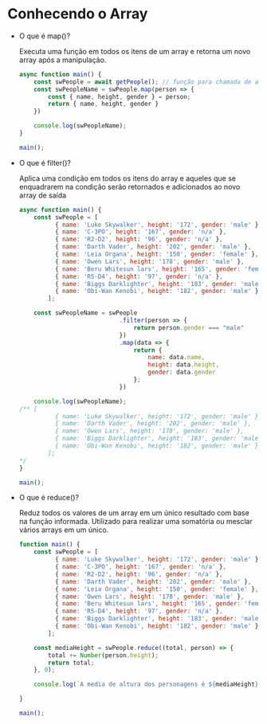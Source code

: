 # Conhecendo o Array

- O que é map()?
    
    Executa uma função em todos os itens de um array e retorna um novo array após a manipulação.
    
    ```jsx
    async function main() {
        const swPeople = await getPeople(); // função para chamada de api
        const swPeopleName = swPeople.map(person => {
            const { name, height, gender } = person;
            return { name, height, gender }
        })
    
        console.log(swPeopleName);
    }
    
    main();
    ```
    
- O que é filter()?
    
    Aplica uma condição em todos os itens do array e aqueles que se enquadrarem na condição serão retornados e adicionados ao novo array de saída
    
    ```jsx
    async function main() {
        const swPeople = [
    		  { name: 'Luke Skywalker', height: '172', gender: 'male' },
    		  { name: 'C-3PO', height: '167', gender: 'n/a' },
    		  { name: 'R2-D2', height: '96', gender: 'n/a' },
    		  { name: 'Darth Vader', height: '202', gender: 'male' },
    		  { name: 'Leia Organa', height: '150', gender: 'female' },
    		  { name: 'Owen Lars', height: '178', gender: 'male' },
    		  { name: 'Beru Whitesun lars', height: '165', gender: 'female' },
    		  { name: 'R5-D4', height: '97', gender: 'n/a' },
    		  { name: 'Biggs Darklighter', height: '183', gender: 'male' },
    		  { name: 'Obi-Wan Kenobi', height: '182', gender: 'male' }
    		];
    
        const swPeopleName = swPeople
                                .filter(person => {
                                    return person.gender === "male"
                                })
                                .map(data => {
                                    return {
                                        name: data.name,
                                        height: data.height,
                                        gender: data.gender
                                    };
                                })
    
        console.log(swPeopleName);
    /** [
    		  { name: 'Luke Skywalker', height: '172', gender: 'male' },
    		  { name: 'Darth Vader', height: '202', gender: 'male' },
    		  { name: 'Owen Lars', height: '178', gender: 'male' },
    		  { name: 'Biggs Darklighter', height: '183', gender: 'male' },
    		  { name: 'Obi-Wan Kenobi', height: '182', gender: 'male' }
    		];
    */
    }
    
    main();
    ```
    
- O que é reduce()?
    
    Reduz todos os valores de um array em um único resultado com base na função informada. Utilizado para realizar uma somatória ou mesclar vários arrays em um único.
    
    ```jsx
    function main() {
        const swPeople = [
    		  { name: 'Luke Skywalker', height: '172', gender: 'male' },
    		  { name: 'C-3PO', height: '167', gender: 'n/a' },
    		  { name: 'R2-D2', height: '96', gender: 'n/a' },
    		  { name: 'Darth Vader', height: '202', gender: 'male' },
    		  { name: 'Leia Organa', height: '150', gender: 'female' },
    		  { name: 'Owen Lars', height: '178', gender: 'male' },
    		  { name: 'Beru Whitesun lars', height: '165', gender: 'female' },
    		  { name: 'R5-D4', height: '97', gender: 'n/a' },
    		  { name: 'Biggs Darklighter', height: '183', gender: 'male' },
    		  { name: 'Obi-Wan Kenobi', height: '182', gender: 'male' }
    		];
    
        const mediaHeight = swPeople.reduce((total, person) => {
            total += Number(person.height);
            return total;
        }, 0);
    
        console.log(`A media de altura dos personagens é ${mediaHeight} cm.`); // A media de altura dos personagens é 1592 cm.
    
    }
    
    main();
    ```